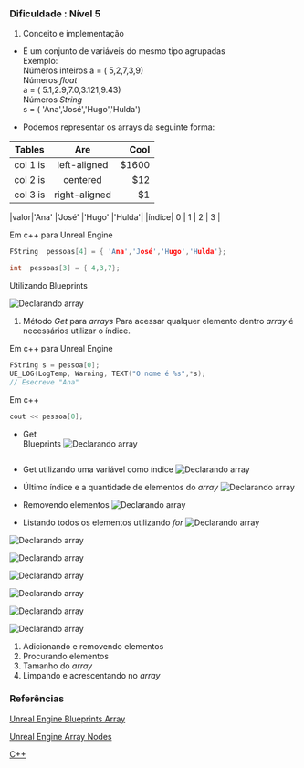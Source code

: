 ### Dificuldade : **Nível 5**   

1. Conceito e implementação
- É um conjunto de variáveis do mesmo tipo agrupadas  
Exemplo:  
Números inteiros
a = ( 5,2,7,3,9)  
Números *float*  
a = ( 5.1,2.9,7.0,3.121,9.43)  
Números *String*  
s = ( 'Ana','José','Hugo','Hulda')

- Podemos representar os arrays da seguinte forma:
 
| Tables   |      Are      |  Cool |
|----------|:-------------:|------:|
| col 1 is |  left-aligned | $1600 |
| col 2 is |    centered   |   $12 |
| col 3 is | right-aligned |    $1 |


|valor|'Ana'   |'José' |'Hugo'   |'Hulda'|
|índice|  0 | 1  | 2  | 3  |

Em c++ para Unreal Engine

```c++
FString  pessoas[4] = { 'Ana','José','Hugo','Hulda'};

int  pessoas[3] = { 4,3,7};
```

Utilizando Blueprints

![Declarando array](../imagens/bp_array_1.png)

1. Método *Get* para *arrays*
Para acessar qualquer elemento dentro *array* é necessários utilizar o índice.  

Em c++ para Unreal Engine
```c++
FString s = pessoa[0];
UE_LOG(LogTemp, Warning, TEXT("O nome é %s",*s);
// Esecreve "Ana"
```
Em c++
```c++
cout << pessoa[0];
```

- Get  
Blueprints
![Declarando array](../imagens/bp_array_2.png)
```c++
```

- Get utilizando uma variável como índice
![Declarando array](../imagens/bp_array_3.png)

- Último índice e a quantidade de elementos do *array*
![Declarando array](../imagens/bp_array_4.png)

- Removendo elementos
![Declarando array](../imagens/bp_array_5.png)

- Listando todos os elementos utilizando *for*
![Declarando array](../imagens/bp_array_6.png)

![Declarando array](../imagens/bp_array_7.png)

![Declarando array](../imagens/bp_array_8.png)

![Declarando array](../imagens/bp_array_9.png)

![Declarando array](../imagens/bp_array_10.png)

![Declarando array](../imagens/bp_array_11.png)

![Declarando array](../imagens/bp_array_12.png)

1. Adicionando e removendo elementos
1. Procurando elementos
1. Tamanho do *array*
1. Limpando e acrescentando no *array*

### Referências

[Unreal Engine Blueprints Array](https://docs.unrealengine.com/en-US/Engine/Blueprints/UserGuide/Arrays/index.html)

[Unreal Engine Array Nodes](https://docs.unrealengine.com/en-US/Engine/Blueprints/UserGuide/Arrays/ArrayNodes/index.html)

[C++](https://www.codegrepper.com/code-examples/cpp/ue4+c%2B%2B+array)
